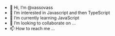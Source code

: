 - 👋 Hi, I’m @vassovass
- 👀 I’m interested in Javascript and then TypeScript
- 🌱 I’m currently learning JavaScript
- 💞️ I’m looking to collaborate on ...
- 📫 How to reach me ...

<!---
vassovass/vassovass is a ✨ special ✨ repository because its `README.md` (this file) appears on your GitHub profile.
You can click the Preview link to take a look at your changes.
--->
